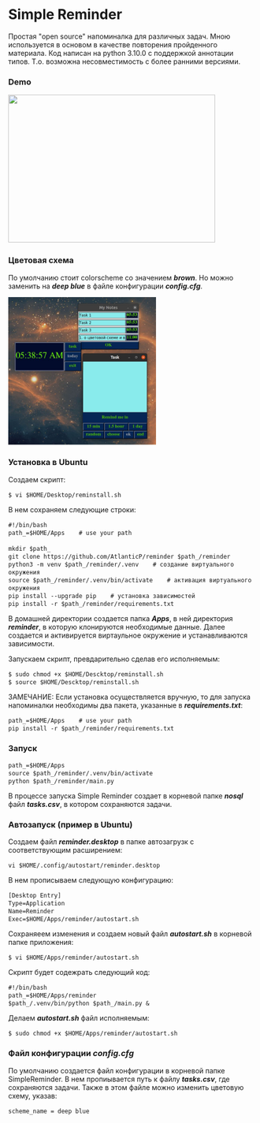 # Simple Reminder
Простая "open source" напоминалка для различных задач. Мною используется в основом в качестве повторения пройденного материала.
Код написан на python 3.10.0 с поддержкой аннотации типов. Т.о. возможна несовместимость с более ранними версиями.
### Demo
<img src="media/reminder.gif" width=420 height=300>

### Цветовая схема
По умолчанию стоит colorscheme со значением ***brown***. Но можно заменить на ***deep blue*** в файле конфигурации ***config.cfg***.

<img src="media/deepblue.jpg" width=300 height=300>

### Установка в Ubuntu
Создаем скрипт:
```
$ vi $HOME/Desktop/reminstall.sh
```
В нем сохраняем следующие строки:
~~~
#!/bin/bash
path_=$HOME/Apps    # use your path

mkdir $path_
git clone https://github.com/AtlanticP/reminder $path_/reminder
python3 -m venv $path_/reminder/.venv    # создание виртуального окружения
source $path_/reminder/.venv/bin/activate    # активация виртуального окружения
pip install --upgrade pip    # установка зависимостей
pip install -r $path_/reminder/requirements.txt
~~~
В домашней директории создается папка ***Apps***, в ней директория ***reminder***, в которую клонируются необходимые данные. Далее создается и активируется виртаульное окружение и устанавливаются зависимости.

Запускаем скрипт, превдарительно сделав его исполняемым:
```
$ sudo chmod +x $HOME/Descktop/reminstall.sh
$ source $HOME/Descktop/reminstall.sh
```
ЗАМЕЧАНИЕ: Если установка осуществляется вручную, то для запуска напоминалки необходимы два пакета, указанные в ***requirements.txt***: 
~~~
path_=$HOME/Apps    # use your path
pip install -r $path_/reminder/requirements.txt
~~~
### Запуск
~~~
path_=$HOME/Apps
source $path_/reminder/.venv/bin/activate
python $path_/reminder/main.py
~~~
В процессе запуска Simple Reminder создает в корневой папке ***nosql*** файл ***tasks.csv***, в котором сохраняются задачи.

### Автозапуск (пример в Ubuntu)
Создаем  файл ***reminder.desktop*** в папке автозагрузк с соответствующим расширением:
```
vi $HOME/.config/autostart/reminder.desktop
```
В нем прописываем следующую конфигурацию:
~~~
[Desktop Entry]
Type=Application
Name=Reminder
Exec=$HOME/Apps/reminder/autostart.sh
~~~
Сохраняеем изменения и создаем новый файл ***autostart.sh*** в корневой папке приложения:
```
$ vi $HOME/Apps/reminder/autostart.sh
```
Скрипт будет содежрать следующий код:
~~~
#!/bin/bash
path_=$HOME/Apps/reminder
$path_/.venv/bin/python $path_/main.py &
~~~
Делаем ***autostart.sh*** файл исполняемым:
```
$ sudo chmod +x $HOME/Apps/reminder/autostart.sh
```
### Файл конфигурации ***config.cfg***
По умолчанию создается файл конфигурации в корневой папке SimpleReminder. В нем пропиывается путь к файлу ***tasks.csv***, где сохраняются задачи. 
Также в этом файле можно изменить цветовую схему, указав:
```
scheme_name = deep blue
```

